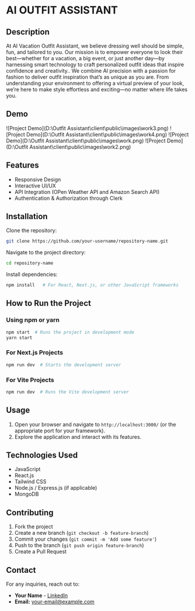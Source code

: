# AI OUTFIT ASSISTANT

## Description
At AI Vacation Outfit Assistant, we believe dressing well should be simple, fun, and tailored to you. 
Our mission is to empower everyone to look their best—whether for a vacation, a big event, 
or just another day—by harnessing smart technology to craft personalized outfit ideas that inspire confidence and creativity..
We combine AI precision with a passion for fashion to deliver outfit inspiration that’s as unique as you are. From understanding 
your environment to offering a virtual preview of your look, we’re here to make style effortless and exciting—no matter where life takes you.

## Demo

![Project Demo](D:\Outfit Assistant\client\public\images\work3.png)
![Project Demo](D:\Outfit Assistant\client\public\images\work4.png)
![Project Demo](D:\Outfit Assistant\client\public\images\work.png)
![Project Demo](D:\Outfit Assistant\client\public\images\work2.png)



## Features
- Responsive Design
- Interactive UI/UX
- API Integration (OPen Weather API and Amazon Search API)
- Authentication & Authorization through Clerk

## Installation

Clone the repository:
```sh
git clone https://github.com/your-username/repository-name.git
```

Navigate to the project directory:
```sh
cd repository-name
```

Install dependencies:
```sh
npm install   # For React, Next.js, or other JavaScript frameworks
```

## How to Run the Project

### Using npm or yarn
```sh
npm start  # Runs the project in development mode
yarn start
```

### For Next.js Projects
```sh
npm run dev  # Starts the development server
```

### For Vite Projects
```sh
npm run dev  # Runs the Vite development server
```

## Usage
1. Open your browser and navigate to `http://localhost:3000/` (or the appropriate port for your framework).
2. Explore the application and interact with its features.

## Technologies Used
- JavaScript
- React.js
- Tailwind CSS 
- Node.js / Express.js (if applicable)
- MongoDB 

## Contributing
1. Fork the project
2. Create a new branch (`git checkout -b feature-branch`)
3. Commit your changes (`git commit -m 'Add some feature'`)
4. Push to the branch (`git push origin feature-branch`)
5. Create a Pull Request


## Contact
For any inquiries, reach out to:
- **Your Name** - [LinkedIn](https://www.linkedin.com/in/your-profile)
- **Email:** your-email@example.com
